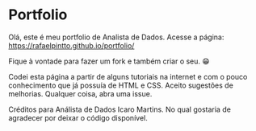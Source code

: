 # Portfolio

Olá, este é meu portfolio de Analista de Dados.
Acesse a página: https://rafaelpintto.github.io/portfolio/

Fique à vontade para fazer um fork e também criar o seu. 😁

Codei esta página a partir de alguns tutoriais na internet e com o pouco conhecimento que já possuía de HTML e CSS.
Aceito sugestões de melhorias. Qualquer coisa, abra uma issue.

Créditos para Análista de Dados Icaro Martins. No qual gostaria de agradecer por deixar o código disponível.  
